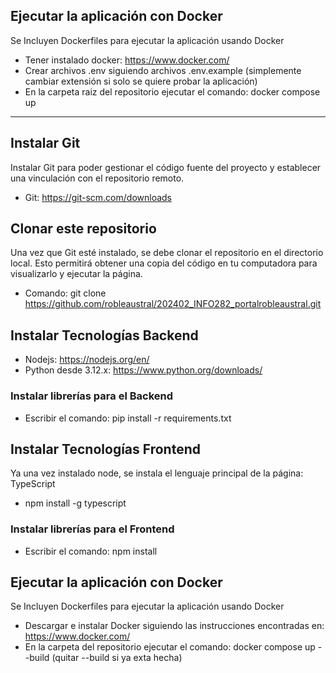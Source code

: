 ## Ejecutar la aplicación con Docker

Se Incluyen Dockerfiles para ejecutar la aplicación usando Docker

- Tener instalado docker: https://www.docker.com/
- Crear archivos .env siguiendo archivos .env.example (simplemente cambiar extensión si solo se quiere probar la aplicación)
- En la carpeta raiz del repositorio ejecutar el comando:  docker compose up 





------------------------------------------------------------------------------------------------------------------------------------------
## Instalar Git

Instalar Git para poder gestionar el código fuente del proyecto y establecer una vinculación con el repositorio remoto.

- Git: https://git-scm.com/downloads

## Clonar este repositorio

Una vez que Git esté instalado, se debe clonar el repositorio en el directorio local. Esto permitirá obtener una copia del código en tu computadora para visualizarlo y ejecutar la página.

- Comando: git clone https://github.com/robleaustral/202402_INFO282_portalrobleaustral.git

## Instalar Tecnologías Backend

- Nodejs: https://nodejs.org/en/
- Python desde 3.12.x: https://www.python.org/downloads/

### Instalar librerías para el Backend

- Escribir el comando: pip install -r requirements.txt

## Instalar Tecnologías Frontend

Ya una vez instalado node, se instala el lenguaje principal de la página: TypeScript

- npm install -g typescript

### Instalar librerías para el Frontend

- Escribir el comando: npm install

## Ejecutar la aplicación con Docker

Se Incluyen Dockerfiles para ejecutar la aplicación usando Docker

- Descargar e instalar Docker siguiendo las instrucciones encontradas en: https://www.docker.com/
- En la carpeta del repositorio ejecutar el comando:  docker compose up --build (quitar --build si ya exta hecha)

